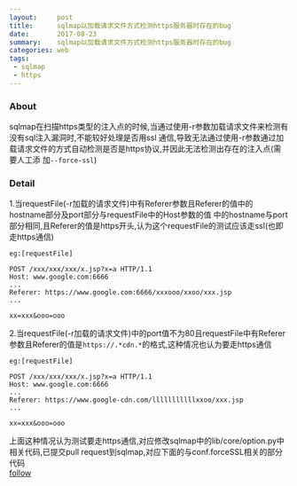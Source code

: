 ```yaml
---
layout:     post
title:      sqlmap以加载请求文件方式检测https服务器时存在的bug
date:       2017-08-23
summary:    sqlmap以加载请求文件方式检测https服务器时存在的bug
categories: web
tags:
 - sqlmap
 - https
---
```


### About

sqlmap在扫描https类型的注入点的时候,当通过使用-r参数加载请求文件来检测有没有sql注入漏洞时,不能较好处理是否用ssl
通信,导致无法通过使用-r参数通过加载请求文件的方式自动检测是否是https协议,并因此无法检测出存在的注入点(需要人工添
加`--force-ssl`)

### Detail

1.当requestFile(-r加载的请求文件)中有Referer参数且Referer的值中的hostname部分及port部分与requestFile中的Host参数的值
中的hostname与port部分相同,且Referer的值是https开头,认为这个requestFile的测试应该走ssl(也即走https通信)

```
eg:[requestFile]

POST /xxx/xxx/xxx/x.jsp?x=a HTTP/1.1
Host: www.google.com:6666
...
Referer: https://www.google.com:6666/xxxooo/xxoo/xxx.jsp
...

xx=xxx&ooo=ooo
```


2.当requestFile(-r加载的请求文件)中的port值不为80且requestFile中有Referer参数且Referer的值是`https://.*cdn.*`的格式,这种情况也认为要走https通信

```
eg:[requestFile]

POST /xxx/xxx/xxx/x.jsp?x=a HTTP/1.1
Host: www.google.com:6666
...
Referer: https://www.google-cdn.com/lllllllllllxxoo/xxx.jsp
...

xx=xxx&ooo=ooo
```

上面这种情况认为测试要走https通信,对应修改sqlmap中的lib/core/option.py中相关代码,已提交pull request到sqlmap,对应下面的与conf.forceSSL相关的部分代码  
<a href="https://github.com/sqlmapproject/sqlmap/pull/2663">follow</a>
